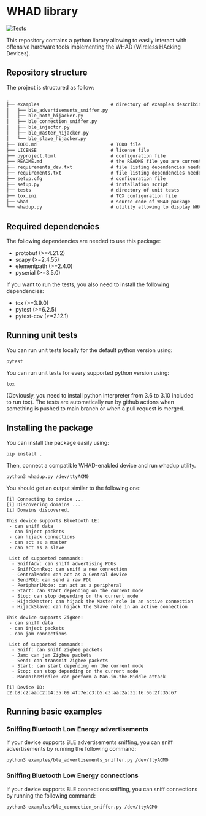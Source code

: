 # WHAD library
[![Tests](https://github.com/virtualabs/whad-client/actions/workflows/tests.yml/badge.svg)](https://github.com/virtualabs/whad-client/actions/workflows/tests.yml)

This repository contains a python library allowing to easily interact with offensive hardware tools implementing the WHAD (Wireless HAcking Devices).

## Repository structure

The project is structured as follow:

```markdown
.
├── examples                          # directory of examples describing basic use cases
│   ├── ble_advertisements_sniffer.py
│   ├── ble_both_hijacker.py
│   ├── ble_connection_sniffer.py
│   ├── ble_injector.py
│   ├── ble_master_hijacker.py
│   └── ble_slave_hijacker.py
├── TODO.md                           # TODO file
├── LICENSE                           # license file
├── pyproject.toml                    # configuration file
├── README.md                         # the README file you are currently reading
├── requirements_dev.txt              # file listing dependencies needed to run the tests
├── requirements.txt                  # file listing dependencies needed to run WHAD
├── setup.cfg                         # configuration file
├── setup.py                          # installation script
├── tests                             # directory of unit tests
├── tox.ini                           # TOX configuration file
├── whad                              # source code of WHAD package
└── whadup.py                         # utility allowing to display WHAD capabilities implemented by a specific device
```

## Required dependencies

The following dependencies are needed to use this package:
- protobuf (>=4.21.2)
- scapy (>=2.4.55)
- elementpath (>=2.4.0)
- pyserial (>=3.5.0)

If you want to run the tests, you also need to install the following dependencies:
- tox (>=3.9.0)
- pytest (>=6.2.5)
- pytest-cov (>=2.12.1)

## Running unit tests

You can run unit tests locally for the default python version using:
```
pytest
```

You can run unit tests for every supported python version using:
```
tox
```

(Obviously, you need to install python interpreter from 3.6 to 3.10 included to run tox).
The tests are automatically run by github actions when something is pushed to main branch or when a pull request is merged.

## Installing the package

You can install the package easily using:
```
pip install .
```

Then, connect a compatible WHAD-enabled device and run whadup utility.
```
python3 whadup.py /dev/ttyACM0
```

You should get an output similar to the following one:
```
[i] Connecting to device ...
[i] Discovering domains ...
[i] Domains discovered.

This device supports Bluetooth LE:
 - can sniff data
 - can inject packets
 - can hijack connections
 - can act as a master
 - can act as a slave

 List of supported commands:
  - SniffAdv: can sniff advertising PDUs
  - SniffConnReq: can sniff a new connection
  - CentralMode: can act as a Central device
  - SendPDU: can send a raw PDU
  - PeripharlMode: can act as a peripheral
  - Start: can start depending on the current mode
  - Stop: can stop depending on the current mode
  - HijackMaster: can hijack the Master role in an active connection
  - HijackSlave: can hijack the Slave role in an active connection

This device supports ZigBee:
 - can sniff data
 - can inject packets
 - can jam connections

 List of supported commands:
  - Sniff: can sniff Zigbee packets
  - Jam: can jam Zigbee packets
  - Send: can transmit Zigbee packets
  - Start: can start depending on the current mode
  - Stop: can stop depending on the current mode
  - ManInTheMiddle: can perform a Man-in-the-Middle attack

[i] Device ID: c2:b8:c2:aa:c2:b4:35:09:4f:7e:c3:b5:c3:aa:2a:31:16:66:2f:35:67
```

## Running basic examples

### Sniffing Bluetooth Low Energy advertisements
If your device supports BLE advertisements sniffing, you can sniff advertisements by running the following command:
```
python3 examples/ble_advertisements_sniffer.py /dev/ttyACM0
```

### Sniffing Bluetooth Low Energy connections
If your device supports BLE connections sniffing, you can sniff connections by running the following command:
```
python3 examples/ble_connection_sniffer.py /dev/ttyACM0
```
